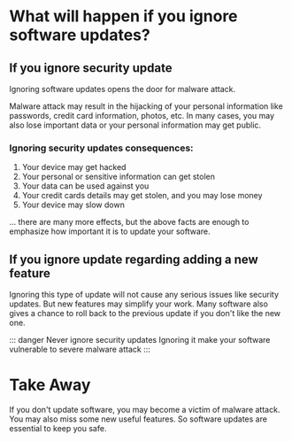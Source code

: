 # What will happen if you ignore software updates?

## If you ignore security update

Ignoring software updates opens the door for malware attack.

Malware attack may result in the hijacking of your personal information like
passwords, credit card information, photos, etc. In many cases, you may also
lose important data or your personal information may get public.

### Ignoring security updates consequences:

1) Your device may get hacked
2) Your personal or sensitive information can get stolen
3) Your data can be used against you
4) Your credit cards details may get stolen, and you may lose money
5) Your device may slow down

... there are many more effects, but the above facts are enough to emphasize
how important it is to update your software.

## If you ignore update regarding adding a new feature

Ignoring this type of update will not cause any serious issues like security
updates. But new features may simplify your work. Many software also gives a
chance to roll back to the previous update if you don't like the new one. 

::: danger Never ignore security updates
Ignoring it make your software vulnerable to severe malware attack
:::

# Take Away

If you don't update software, you may become a victim of malware attack. You
may also miss some new useful features. So software updates are essential to
keep you safe.
